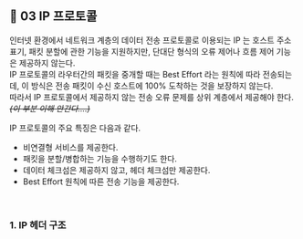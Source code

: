 ## 💎 03 IP 프로토콜
인터넷 환경에서 네트워크 계층의 데이터 전송 프로토콜로 이용되는 IP 는 호스트 주소 표기, 패킷 분할에 관한 기능을 지원하지만, 단대단 형식의 오류 제어나 흐름 제어 기능은 제공하지 않는다.    
IP 프로토콜의 라우터간의 패킷을 중개할 때는 Best Effort 라는 원칙에 따라 전송되는데, 이 방식은 전송 패킷이 수신 호스트에 100% 도착하는 것을 보장하지 않는다.     
따라서 IP 프로토콜에서 제공하지 않는 전송 오류 문제를 상위 계층에서 제공해야 한다. ~~*(이 부분 이해 안간다....)*~~     

IP 프로토콜의 주요 특징은 다음과 같다. 
* 비연결형 서비스를 제공한다.
* 패킷을 분할/병합하는 기능을 수행하기도 한다.
* 데이터 체크섬은 제공하지 않고, 헤더 체크섬만 제공한다.
* Best Effort 원칙에 따른 전송 기능을 제공한다.
</br>

### 1. IP 헤더 구조

